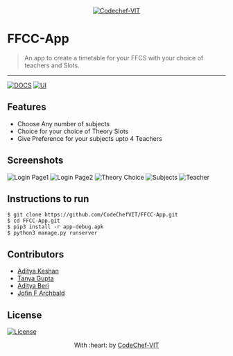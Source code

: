 <p align="center"><a href="http://www.codechefvit.com" target="_blank"><img src="https://s3.amazonaws.com/codechef_shared/sites/all/themes/abessive/logo-3.png" title="CodeChef-VIT" alt="Codechef-VIT"></a>
</p>

# FFCC-App

> <Subtitle>
> An app to create a timetable for your FFCS with your choice of teachers and Slots.

---
[![DOCS](https://img.shields.io/badge/Documentation-see%20docs-green?style=flat-square&logo=appveyor)](https://documenter.getpostman.com/view/11130410/Szf6Wo79?version=latest) 
  [![UI ](https://img.shields.io/badge/User%20Interface-Link%20to%20UI-orange?style=flat-square&logo=appveyor)](INSERT_UI_LINK_HERE)




## Features
- Choose Any number of subjects
- Choice for your choice of Theory Slots
- Give Preference for your subjects upto 4 Teachers 




## Screenshots
<img src="https://github.com/AdityaKeshan/FFCC/raw/master/img/login_1.jpg" alt="Login Page1">
<img src="https://github.com/AdityaKeshan/FFCC/raw/master/img/login_2.jpg" alt="Login Page2">
<img src="https://github.com/AdityaKeshan/FFCC/raw/master/img/choice.jpg" alt="Theory Choice">
<img src="https://github.com/AdityaKeshan/FFCC/raw/master/img/subject_selection.jpg" alt="Subjects">
<img src="https://github.com/AdityaKeshan/FFCC/raw/master/img/Teacher.jpg" alt="Teacher">

## Instructions to run

```
$ git clone https://github.com/CodeChefVIT/FFCC-App.git
$ cd FFCC-App.git
$ pip3 install -r app-debug.apk
$ python3 manage.py runserver
```

## Contributors
- <a href="https://github.com/AdityaKeshan">Aditya Keshan</a>
- <a href="https://github.com/tanyagupta17">Tanya Gupta</a>
- <a href="https://github.com/aditya-beri">Aditya Beri</a>
- <a href="https://github.com/tanyagupta17">Jofin F Archbald</a>

## License

[![License](http://img.shields.io/:license-mit-blue.svg?style=flat-square)](http://badges.mit-license.org)

<p align="center">
	With :heart: by <a href="http://www.codechefvit.com" target="_blank">CodeChef-VIT</a>
</p>
